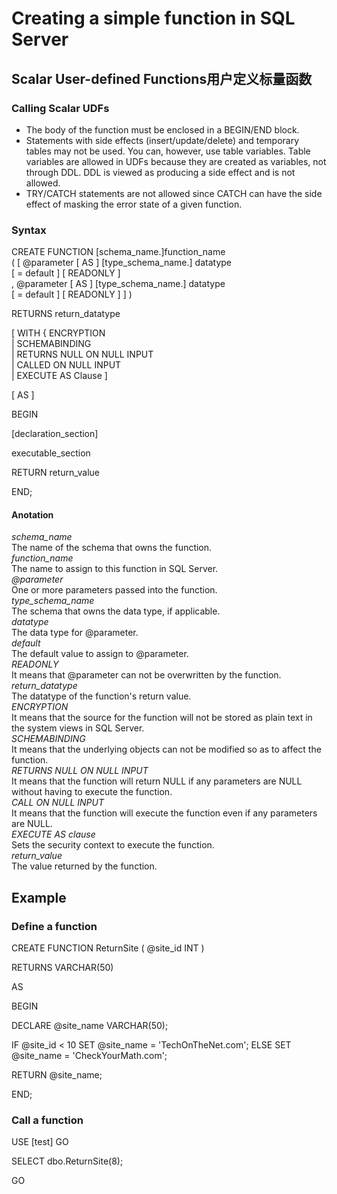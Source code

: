 # Creating a simple function in SQL Server

## Scalar User-defined Functions用户定义标量函数

### Calling Scalar UDFs
* The body of the function must be enclosed in a BEGIN/END block.
* Statements with side effects (insert/update/delete) and temporary tables may not be used. You can, however, use table variables. Table variables are allowed in UDFs because they are created as variables, not through DDL. DDL is viewed as producing a side effect and is not allowed.
* TRY/CATCH statements are not allowed since CATCH can have the side effect of masking the error state of a given function.
### Syntax
CREATE FUNCTION [schema_name.]function_name
<br>( [ @parameter [ AS ] [type_schema_name.] datatype 
<br>    [ = default ] [ READONLY ]
<br> , @parameter [ AS ] [type_schema_name.] datatype 
<br>    [ = default ] [ READONLY ] ]
)

RETURNS return_datatype

[ WITH { ENCRYPTION
<br>       | SCHEMABINDING
<br>       | RETURNS NULL ON NULL INPUT
<br>      | CALLED ON NULL INPUT
<br>      | EXECUTE AS Clause ]

[ AS ]

BEGIN

 [declaration_section]

 executable_section

 RETURN return_value

END;

#### Anotation
*schema_name*
<br>The name of the schema that owns the function.
<br>*function_name*
<br>The name to assign to this function in SQL Server.
<br>*@parameter*
<br>One or more parameters passed into the function.
<br>*type_schema_name*
<br>The schema that owns the data type, if applicable.
<br>*datatype*
<br>The data type for @parameter.
<br>*default*
<br>The default value to assign to @parameter.
<br>*READONLY*
<br>It means that @parameter can not be overwritten by the function.
<br>*return_datatype*
<br>The datatype of the function's return value.
<br>*ENCRYPTION*
<br>It means that the source for the function will not be stored as plain text in the system views in SQL Server.
<br>*SCHEMABINDING*
<br>It means that the underlying objects can not be modified so as to affect the function.
<br>*RETURNS NULL ON NULL INPUT*
<br>It means that the function will return NULL if any parameters are NULL without having to execute the function.
<br>*CALL ON NULL INPUT*
<br>It means that the function will execute the function even if any parameters are NULL.
<br>*EXECUTE AS clause*
<br>Sets the security context to execute the function.
<br>*return_value*
<br>The value returned by the function.
## Example
### Define a function
CREATE FUNCTION ReturnSite
( @site_id INT )

RETURNS VARCHAR(50)

AS

BEGIN

   DECLARE @site_name VARCHAR(50);

   IF @site_id < 10
      SET @site_name = 'TechOnTheNet.com';
   ELSE
      SET @site_name = 'CheckYourMath.com';

   RETURN @site_name;

END;
### Call a function
USE [test]
GO

SELECT dbo.ReturnSite(8);

GO
